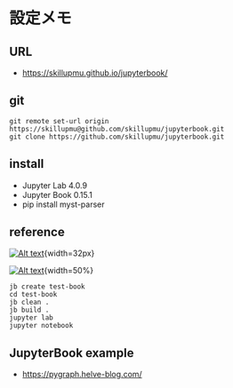 # 設定メモ

## URL
  - https://skillupmu.github.io/jupyterbook/


## git
``` 
git remote set-url origin https://skillupmu@github.com/skillupmu/jupyterbook.git
git clone https://github.com/skillupmu/jupyterbook.git
```


## install
 - Jupyter Lab 4.0.9
 - Jupyter Book 0.15.1
 - pip install myst-parser


## reference

[![Alt text](https://jupyterbook.org/en/stable/_static/logo-wide.svg)](https://jupyterbook.org/en/stable/intro.html){width=32px}

[![Alt text](https://jupyterbook.org/en/stable/_static/logo-wide.svg)](https://jupyterbook.org/en/stable/intro.html){width=50%}



``` 
jb create test-book
cd test-book
jb clean .
jb build .
jupyter lab
jupyter notebook
```

## JupyterBook example

 - https://pygraph.helve-blog.com/
